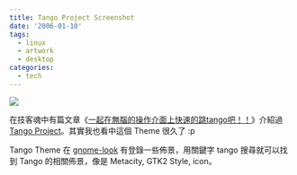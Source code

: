 ```yaml
---
title: Tango Project Screenshot
date: '2006-01-10'
tags:
  - linux
  - artwork
  - desktop
categories:
  - tech
---
```

[![](http://yurenju.zoto.com/img/24/3fa78e4f71c7f819ff43fd4c4536889c-.jpg)](http://yurenju.zoto.com/user/image_detail/IMG.0.3fa78e4f71c7f819ff43fd4c4536889c-_CAT.0/date_uploaded-desc/0-30)  
  
在技客魂中有篇文章《[一起在無腦的操作介面上快速的跳tango吧！！](http://geeksoul.org/index.php?pl=19)》介紹過 [Tango Project](http://tango-project.org/)。其實我也看中這個 Theme 很久了 :p  
  
Tango Theme 在 [gnome-look](http://gnome-look.org) 有登錄一些佈景，用關鍵字 tango 搜尋就可以找到 Tango 的相關佈景，像是 Metacity, GTK2 Style, icon。
